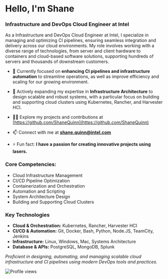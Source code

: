 # Hello, I'm Shane
### Infrastructure and DevOps Cloud Engineer at Intel

As a Infrastructure and DevOps Cloud Engineer at Intel, I specialize in managing and optimizing CI pipelines, ensuring seamless integration and delivery across our cloud environments. My role involves working with a diverse range of technologies, from server and client hardware to containers and cloud-based software solutions, supporting hundreds of servers and thousands of downstream customers.

- 🔭 Currently focused on **enhancing CI pipelines and infrastructure automation** to streamline operations, as well as improve efficiency and scaling for our growing environment.

- 🌱 Actively expanding my expertise in **Infrastructure Architecture** to design scalable and robust systems, with a particular focus on building and supporting cloud clusters using Kubernetes, Rancher, and Harvester HCI.

- 👨‍💻 Explore my projects and contributions at [https://github.com/ShaneQuinn](https://github.com/ShaneQuinn)

- 📫 Connect with me at **shane.quinn@intel.com**

- ⚡ Fun fact: **I have a passion for creating innovative projects using lasers.**

### Core Competencies:
- Cloud Infrastructure Management
- CI/CD Pipeline Optimization
- Containerization and Orchestration
- Automation and Scripting
- System Architecture Design
- Building and Supporting Cloud Clusters

### Key Technologies

- **Cloud & Orchestration:** Kubernetes, Rancher, Harvester HCI
- **CI/CD & Automation:** Git, Docker, Bash, Python, Node.JS, TeamCity, Jenkins
- **Infrastructure:** Linux, Windows, Mac, Systems Architecture
- **Database & APIs:** PostgreSQL, MongoDB, Splunk

*Proficient in designing, automating, and managing scalable cloud infrastructure and CI pipelines using modern DevOps tools and practices.*

![Profile views](https://komarev.com/ghpvc/?username=shanequinn&label=Profile%20views&color=0e75b6&style=flat)